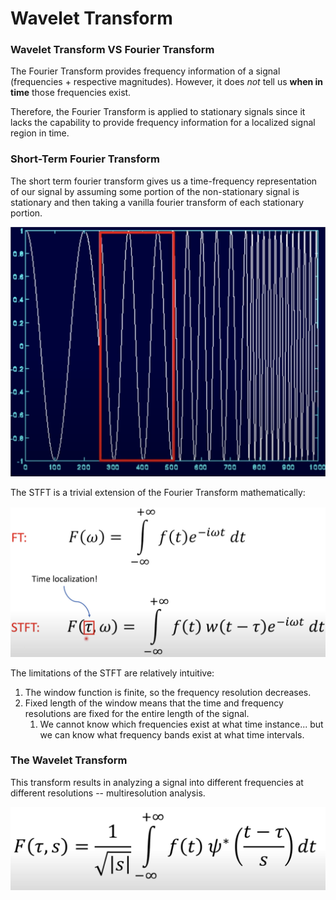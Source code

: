 # Wavelet Transform

### Wavelet Transform VS Fourier Transform

The Fourier Transform provides frequency information of a signal \(frequencies + respective magnitudes\). However, it does _not_ tell us **when in time** those frequencies exist. 

Therefore, the Fourier Transform is applied to stationary signals since it lacks the capability to provide frequency information for a localized signal region in time.

### Short-Term Fourier Transform

The short term fourier transform gives us a time-frequency representation of our signal by assuming some portion of the non-stationary signal is stationary and then taking a vanilla fourier transform of each stationary portion.



![Example of STFT Window](../.gitbook/assets/image%20%2834%29.png)

The STFT is a trivial extension of the Fourier Transform mathematically:

![Explicit definition for FT &amp; STFT](../.gitbook/assets/image%20%2820%29.png)

The limitations of the STFT are relatively intuitive:

1. The window function is finite, so the frequency resolution decreases.
2. Fixed length of the window means that the time and frequency resolutions are fixed for the entire length of the signal.
   1. We cannot know which frequencies exist at what time instance... but we can know what frequency bands exist at what time intervals.

### The Wavelet Transform

This transform results in analyzing a signal into different frequencies at different resolutions -- multiresolution analysis.

![](../.gitbook/assets/image%20%2833%29.png)





